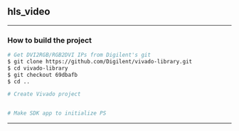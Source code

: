 ## hls_video


***
### How to build the project

```bash
# Get DVI2RGB/RGB2DVI IPs from Digilent's git
$ git clone https://github.com/Digilent/vivado-library.git
$ cd vivado-library
$ git checkout 69dbafb
$ cd ..

# Create Vivado project


# Make SDK app to initialize PS

```


***
### 

